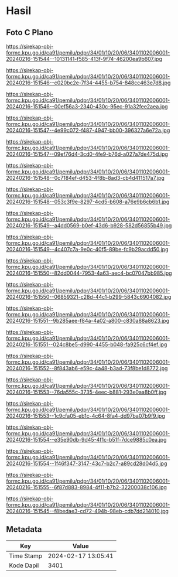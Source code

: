 # Hasil

## Foto C Plano

https://sirekap-obj-formc.kpu.go.id/ca91/pemilu/pdpr/34/01/10/20/06/3401102006001-20240216-151544--10131141-f585-413f-9f74-46200ea9b607.jpg

https://sirekap-obj-formc.kpu.go.id/ca91/pemilu/pdpr/34/01/10/20/06/3401102006001-20240216-151546--c020bc2e-7f34-4455-b754-848cc463e7d8.jpg

https://sirekap-obj-formc.kpu.go.id/ca91/pemilu/pdpr/34/01/10/20/06/3401102006001-20240216-151546--00ef56a3-2340-430c-95ec-91a32fee2aea.jpg

https://sirekap-obj-formc.kpu.go.id/ca91/pemilu/pdpr/34/01/10/20/06/3401102006001-20240216-151547--4e99c072-f487-4947-bb00-396327a6e72a.jpg

https://sirekap-obj-formc.kpu.go.id/ca91/pemilu/pdpr/34/01/10/20/06/3401102006001-20240216-151547--09ef76d4-3cd0-4fe9-b76d-a027a7de475d.jpg

https://sirekap-obj-formc.kpu.go.id/ca91/pemilu/pdpr/34/01/10/20/06/3401102006001-20240216-151548--0c7184ef-d453-4f8b-8ad3-cb4d411517a7.jpg

https://sirekap-obj-formc.kpu.go.id/ca91/pemilu/pdpr/34/01/10/20/06/3401102006001-20240216-151548--053c3f9e-8297-4cd5-b608-a76e9b6cb6b1.jpg

https://sirekap-obj-formc.kpu.go.id/ca91/pemilu/pdpr/34/01/10/20/06/3401102006001-20240216-151549--a4dd0569-b0ef-43d6-b928-582d56855b49.jpg

https://sirekap-obj-formc.kpu.go.id/ca91/pemilu/pdpr/34/01/10/20/06/3401102006001-20240216-151549--4c407c7a-9e0c-40f5-89be-fc9b29acdd50.jpg

https://sirekap-obj-formc.kpu.go.id/ca91/pemilu/pdpr/34/01/10/20/06/3401102006001-20240216-151550--82dd0044-7953-4a63-aec4-bc07047bb985.jpg

https://sirekap-obj-formc.kpu.go.id/ca91/pemilu/pdpr/34/01/10/20/06/3401102006001-20240216-151550--06859321-c28d-44c1-b299-5843c6904082.jpg

https://sirekap-obj-formc.kpu.go.id/ca91/pemilu/pdpr/34/01/10/20/06/3401102006001-20240216-151551--9b285aee-f84a-4a02-a800-c830a88a8623.jpg

https://sirekap-obj-formc.kpu.go.id/ca91/pemilu/pdpr/34/01/10/20/06/3401102006001-20240216-151551--024c8be5-d990-4455-b048-fa925c6cf4ef.jpg

https://sirekap-obj-formc.kpu.go.id/ca91/pemilu/pdpr/34/01/10/20/06/3401102006001-20240216-151552--8f843ab6-e59c-4a48-b3ad-73f8be1d8772.jpg

https://sirekap-obj-formc.kpu.go.id/ca91/pemilu/pdpr/34/01/10/20/06/3401102006001-20240216-151553--76da555c-3735-4eec-b881-293e0aa8b0ff.jpg

https://sirekap-obj-formc.kpu.go.id/ca91/pemilu/pdpr/34/01/10/20/06/3401102006001-20240216-151553--1c9cfa05-eb1c-4c64-8fa4-dd97ba07b9f9.jpg

https://sirekap-obj-formc.kpu.go.id/ca91/pemilu/pdpr/34/01/10/20/06/3401102006001-20240216-151554--e35e90db-9d45-4f1c-b51f-7dce9885c0ea.jpg

https://sirekap-obj-formc.kpu.go.id/ca91/pemilu/pdpr/34/01/10/20/06/3401102006001-20240216-151554--1f46f347-3147-43c7-b2c7-a89cd28d04d5.jpg

https://sirekap-obj-formc.kpu.go.id/ca91/pemilu/pdpr/34/01/10/20/06/3401102006001-20240216-151555--6f87d883-8984-4f11-b7b2-32200038c106.jpg

https://sirekap-obj-formc.kpu.go.id/ca91/pemilu/pdpr/34/01/10/20/06/3401102006001-20240216-151545--f8bedae3-cd72-494b-98eb-cdb7dd214010.jpg


## Metadata

| Key        | Value               |
| ---------- | ------------------- |
| Time Stamp | 2024-02-17 13:05:41 |
| Kode Dapil | 3401                |



